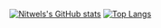 [![Nitwels's GitHub stats](https://github-readme-stats.vercel.app/api?username=nitwel&show_icons=true&count_private=true&include_all_commits=true)](https://github.com/anuraghazra/github-readme-stats)
[![Top Langs](https://github-readme-stats.vercel.app/api/top-langs/?username=nitwel&layout=compact&count_private=true)](https://github.com/anuraghazra/github-readme-stats)
